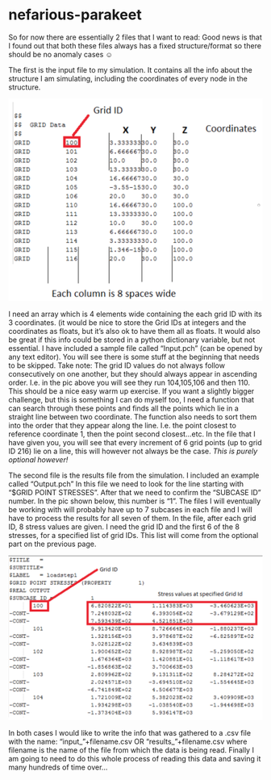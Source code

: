 # nefarious-parakeet

So for now there are essentially 2 files that I want to read:
Good news is that I found out that both these files always has a fixed structure/format so there should be no anomaly cases ☺

The first is the input file to my simulation. It contains all the info about the structure I am simulating, including the coordinates of every node in the structure. 

![Example 1](./example1.png)

I need an array which is 4 elements wide containing the each grid ID with its 3 coordinates. (it would be nice to store the Grid IDs at integers and the coordinates as floats, but it’s also ok to have them all as floats. It would also be great if this info could be stored in a python dictionary variable, but not essential.
I have included a sample file called “Input.pch” (can be opened by any text editor). You will see there is some stuff at the beginning that needs to be skipped. 
Take note: The grid ID values do not always follow consecutively on one another, but they should always appear in ascending order. I.e. in the pic above you will see they run 104,105,106 and then 110.
This should be a nice easy warm up exercise. If you want a slightly bigger challenge, but this is something I can do myself too, I need a function that can search through these points and finds all the points which lie in a straight line between two coordinate. The function also needs to sort them into the order that they appear along the line. I.e. the point closest to reference coordinate 1, then the point second closest…etc. In the file that I have given you, you will see that every increment of 6 grid points (up to grid ID 216) lie on a line, this will however not always be the case. *This is purely optional however!*

The second file is the results file from the simulation. I included an example called “Output.pch”
In this file we need to look for the line starting with “$GRID POINT STRESSES”. After that we need to confirm the “SUBCASE ID” number. In the pic shown below, this number is “1”. The files I will eventually be working with will probably have up to 7 subcases in each file and I will have to process the results for all seven of them.
In the file, after each grid ID, 8 stress values are given. I need the grid ID and the first 6 of the 8 stresses, for a specified list of grid IDs. This list will come from the optional part on the previous page. 

![Example 2](./example2.png)

In both cases I would like to write the info that was gathered to a .csv file with the name:
“input_”+filename.csv  OR “results_”+filename.csv where filename is the name of the file from which the data is being read.
Finally I am going to need to do this whole process of reading this data and saving it many hundreds of time over…
